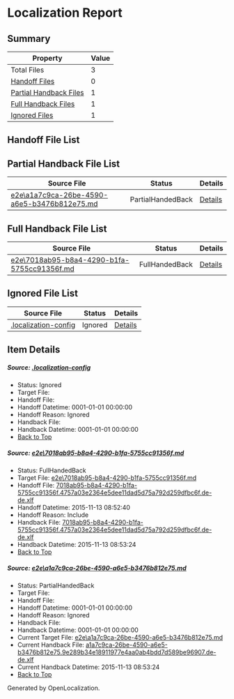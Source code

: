 # <a name='report-top'></a> Localization Report

## Summary
 Property | Value 
 -------- | ----- 
 Total Files | 3
[ Handoff Files ](#handoff-list)| 0
[ Partial Handback Files ](#partial-handback-list)| 1
[ Full Handback Files ](#full-handback-list)| 1
[ Ignored Files ](#ignored-list)| 1

## <a name='handoff-list'></a> Handoff File List

## <a name='partial-handback-list'></a> Partial Handback File List
 Source File | Status | Details 
 ----------- | ------ | ------- 
 [e2e\a1a7c9ca-26be-4590-a6e5-b3476b812e75.md](https://github.com/OpenLocalizationTest/oltest/blob/a090472bb3aae95e6399e2757d5585c1e667b53b/e2e/a1a7c9ca-26be-4590-a6e5-b3476b812e75.md) | PartialHandedBack | [Details](#8d207655c1ebe21b164541bc6bc420a3b85b866a2)

## <a name='handback-list'></a> Full Handback File List
 Source File | Status | Details 
 ----------- | ------ | ------- 
 [e2e\7018ab95-b8a4-4290-b1fa-5755cc91356f.md](https://github.com/OpenLocalizationTest/oltest/blob/bdfa56ec0e4ab0fc9ed3af331319ff5a01c2b6a3/e2e/7018ab95-b8a4-4290-b1fa-5755cc91356f.md) | FullHandedBack | [Details](#c5abbd693c69ed8cd436e0a0c2e8ee4a00f2ba351)

## <a name='ignored-list'></a> Ignored File List
 Source File | Status | Details 
 ----------- | ------ | ------- 
 [.localization-config](https://github.com/OpenLocalizationTest/oltest/blob/a090472bb3aae95e6399e2757d5585c1e667b53b/.localization-config) | Ignored | [Details](#048a0e657b81f2e30d1cbef1ba533f0de3ca11c40)

## Item Details
##### <a name='048a0e657b81f2e30d1cbef1ba533f0de3ca11c40'></a> Source: [.localization-config](https://github.com/OpenLocalizationTest/oltest/blob/a090472bb3aae95e6399e2757d5585c1e667b53b/.localization-config)
* Status: Ignored
* Target File: 
* Handoff File: 
* Handoff Datetime: 0001-01-01 00:00:00
* Handoff Reason: Ignored
* Handback File: 
* Handback Datetime: 0001-01-01 00:00:00
* [Back to Top](#report-top)

##### <a name='c5abbd693c69ed8cd436e0a0c2e8ee4a00f2ba351'></a> Source: [e2e\7018ab95-b8a4-4290-b1fa-5755cc91356f.md](https://github.com/OpenLocalizationTest/oltest/blob/bdfa56ec0e4ab0fc9ed3af331319ff5a01c2b6a3/e2e/7018ab95-b8a4-4290-b1fa-5755cc91356f.md)
* Status: FullHandedBack
* Target File: [e2e\7018ab95-b8a4-4290-b1fa-5755cc91356f.md](https://github.com/OpenLocalizationTestOrg/oltest.de-de/blob/934d7d57e289f2277e812e8644310e38f6aea321/e2e/7018ab95-b8a4-4290-b1fa-5755cc91356f.md)
* Handoff File: [7018ab95-b8a4-4290-b1fa-5755cc91356f.4757a03e2364e5dee11dad5d75a792d259dfbc6f.de-de.xlf](https://github.com/OpenLocalizationTestOrg/olhandoff/blob/b5c1c14bcb287824daee133d283b857d237857bc/ol-handoff/OpenLocalizationTestOrg/oltest.de-de/yanz/7018ab95-b8a4-4290-b1fa-5755cc91356f.4757a03e2364e5dee11dad5d75a792d259dfbc6f.de-de.xlf)
* Handoff Datetime: 2015-11-13 08:52:40
* Handoff Reason: Include
* Handback File: [7018ab95-b8a4-4290-b1fa-5755cc91356f.4757a03e2364e5dee11dad5d75a792d259dfbc6f.de-de.xlf](https://github.com/OpenLocalizationTestOrg/olhandback/blob/1013d6f7d9b3234738439119b1dcc781afbd73e2/ol-handback/OpenLocalizationTestOrg/oltest.de-de/yanz/7018ab95-b8a4-4290-b1fa-5755cc91356f.4757a03e2364e5dee11dad5d75a792d259dfbc6f.de-de.xlf)
* Handback Datetime: 2015-11-13 08:53:24
* [Back to Top](#report-top)

##### <a name='8d207655c1ebe21b164541bc6bc420a3b85b866a2'></a> Source: [e2e\a1a7c9ca-26be-4590-a6e5-b3476b812e75.md](https://github.com/OpenLocalizationTest/oltest/blob/a090472bb3aae95e6399e2757d5585c1e667b53b/e2e/a1a7c9ca-26be-4590-a6e5-b3476b812e75.md)
* Status: PartialHandedBack
* Target File: 
* Handoff File: 
* Handoff Datetime: 0001-01-01 00:00:00
* Handoff Reason: Ignored
* Handback File: 
* Handback Datetime: 0001-01-01 00:00:00
* Current Target File: [e2e\a1a7c9ca-26be-4590-a6e5-b3476b812e75.md](https://github.com/OpenLocalizationTestOrg/oltest.de-de/blob/934d7d57e289f2277e812e8644310e38f6aea321/e2e/a1a7c9ca-26be-4590-a6e5-b3476b812e75.md)
* Current Handback File: [a1a7c9ca-26be-4590-a6e5-b3476b812e75.9e289b34e18911977e4aa0ab4bdd7d589be96907.de-de.xlf](https://github.com/OpenLocalizationTestOrg/olhandback/blob/1013d6f7d9b3234738439119b1dcc781afbd73e2/ol-handback/OpenLocalizationTestOrg/oltest.de-de/yanz/a1a7c9ca-26be-4590-a6e5-b3476b812e75.9e289b34e18911977e4aa0ab4bdd7d589be96907.de-de.xlf)
* Current Handback Datetime: 2015-11-13 08:53:24
* [Back to Top](#report-top)


Generated by OpenLocalization.
